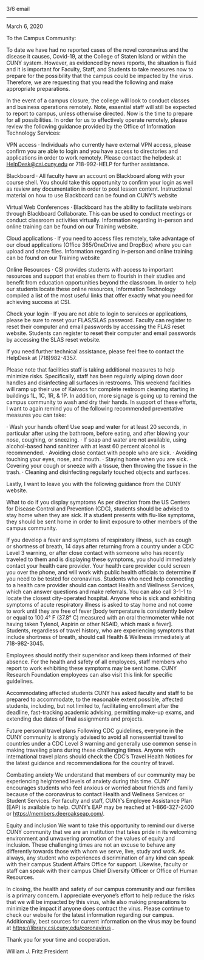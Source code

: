 3/6 email

----

March 6, 2020

To the Campus Community:

To date we have had no reported cases of the novel coronavirus and the disease it causes, Covid-19, at the College of Staten Island or within the CUNY system. However, as evidenced by news reports, the situation is fluid and it is important for Faculty, Staff, and Students to take measures now to prepare for the possibility that the campus could be impacted by the virus. Therefore, we are requesting that you read the following and make appropriate preparations.

In the event of a campus closure, the college will look to conduct classes and business operations remotely. Note, essential staff will still be expected to report to campus, unless otherwise directed. Now is the time to prepare for all possibilities. In order for us to effectively operate remotely, please review the following guidance provided by the Office of Information Technology Services:

VPN access
·         Individuals who currently have external VPN access, please confirm you are able to login and you have access to directories and applications in order to work remotely. Please contact the helpdesk at HelpDesk@csi.cuny.edu or 718-992-HELP for further assistance.

Blackboard
·         All faculty have an account on Blackboard along with your course shell. You should take this opportunity to confirm your login as well as review any documentation in order to post lesson content. Instructional material on how to use Blackboard can be found on CUNY’s website

Virtual Web Conferences
·         Blackboard has the ability to facilitate webinars through Blackboard Collaborate. This can be used to conduct meetings or conduct classroom activities virtually. Information regarding in-person and online training can be found on our Training website.

Cloud applications
·         If you need to access files remotely, take advantage of our cloud applications (Office 365/OneDrive and DropBox) where you can upload and share files. Information regarding in-person and online training can be found on our Training website

Online Resources
·         CSI provides students with access to important resources and support that enables them to flourish in their studies and benefit from education opportunities beyond the classroom.  In order to help our students locate these online resources, Information Technology compiled a list of the most useful links that offer exactly what you need for achieving success at CSI.

Check your login
·         If you are not able to login to services or applications, please be sure to reset your FLAS/SLAS password. Faculty can register to reset their computer and email passwords by accessing the FLAS reset website.  Students can register to reset their computer and email passwords by accessing the SLAS reset website.

If you need further technical assistance, please feel free to contact the HelpDesk at (718)982-4357.

Please note that facilities staff is taking additional measures to help minimize risks. Specifically, staff has been regularly wiping down door handles and disinfecting all surfaces in restrooms.  This weekend facilities will ramp up their use of Kaivacs for complete restroom cleaning starting in buildings 1L, 1C, 1R, & 1P.  In addition, more signage is going up to remind the campus community to wash and dry their hands. In support of these efforts, I want to again remind you of the following recommended preventative measures you can take:

·         Wash your hands often! Use soap and water for at least 20 seconds, in particular after using the bathroom, before eating, and after blowing your nose, coughing, or sneezing.
·         If soap and water are not available, using alcohol-based hand sanitizer with at least 60 percent alcohol is recommended.
·         Avoiding close contact with people who are sick.
·         Avoiding touching your eyes, nose, and mouth.
·         Staying home when you are sick.
·         Covering your cough or sneeze with a tissue, then throwing the tissue in the trash.
·         Cleaning and disinfecting regularly touched objects and surfaces.

Lastly, I want to leave you with the following guidance from the CUNY website.

What to do if you display symptoms
As per direction from the US Centers for Disease Control and Prevention (CDC), students should be advised to stay home when they are sick. If a student presents with flu-like symptoms, they should be sent home in order to limit exposure to other members of the campus community.

If you develop a fever and symptoms of respiratory illness, such as cough or shortness of breath, 14 days after returning from a country under a CDC Level 3 warning, or after close contact with someone who has recently traveled to them and is displaying these symptoms, you should immediately contact your health care provider. Your health care provider could screen you over the phone, and will work with public health officials to determine if you need to be tested for coronavirus. Students who need help connecting to a health care provider should can contact Health and Wellness Services, which can answer questions and make referrals. You can also call 3-1-1 to locate the closest city-operated hospital.
Anyone who is sick and exhibiting symptoms of acute respiratory illness is asked to stay home and not come to work until they are free of fever [body temperature is consistently below or equal to 100.4° F (37.8° C) measured with an oral thermometer while not having taken Tylenol, Aspirin or other NSAID, which mask a fever]. Students, regardless of travel history, who are experiencing symptoms that include shortness of breath, should call Health & Wellness immediately at 718-982-3045.

Employees should notify their supervisor and keep them informed of their absence. For the health and safety of all employees, staff members who report to work exhibiting these symptoms may be sent home. CUNY Research Foundation employees can also visit this link for specific guidelines.

Accommodating affected students
CUNY has asked faculty and staff to be prepared to accommodate, to the reasonable extent possible, affected students, including, but not limited to, facilitating enrollment after the deadline, fast-tracking academic advising, permitting make-up exams, and extending due dates of final assignments and projects.

Future personal travel plans
Following CDC guidelines, everyone in the CUNY community is strongly advised to avoid all nonessential travel to countries under a CDC Level 3 warning and generally use common sense in making traveling plans during these challenging times. Anyone with international travel plans should check the CDC’s Travel Health Notices for the latest guidance and recommendations for the country of travel.

Combating anxiety
We understand that members of our community may be experiencing heightened levels of anxiety during this time. CUNY encourages students who feel anxious or worried about friends and family because of the coronavirus to contact Health and Wellness Services or Student Services. For faculty and staff, CUNY’s Employee Assistance Plan (EAP) is available to help. CUNY’s EAP may be reached at 1-866-327-2400 or https://members.deeroakseap.com/.

Equity and inclusion
We want to take this opportunity to remind our diverse CUNY community that we are an institution that takes pride in its welcoming environment and unwavering promotion of the values of equity and inclusion. These challenging times are not an excuse to behave any differently towards those with whom we serve, live, study and work. As always, any student who experiences discrimination of any kind can speak with their campus Student Affairs Office for support. Likewise, faculty or staff can speak with their campus Chief Diversity Officer or Office of Human Resources.

In closing, the health and safety of our campus community and our families is a primary concern. I appreciate everyone’s effort to help reduce the risks that we will be impacted by this virus, while also making preparations to minimize the impact if anyone does contract the virus.  Please continue to check our website  for the latest information regarding our campus.  Additionally, best sources for current information on the virus may be found at https://library.csi.cuny.edu/coronavirus .


Thank you for your time and cooperation.

William J. Fritz
President
